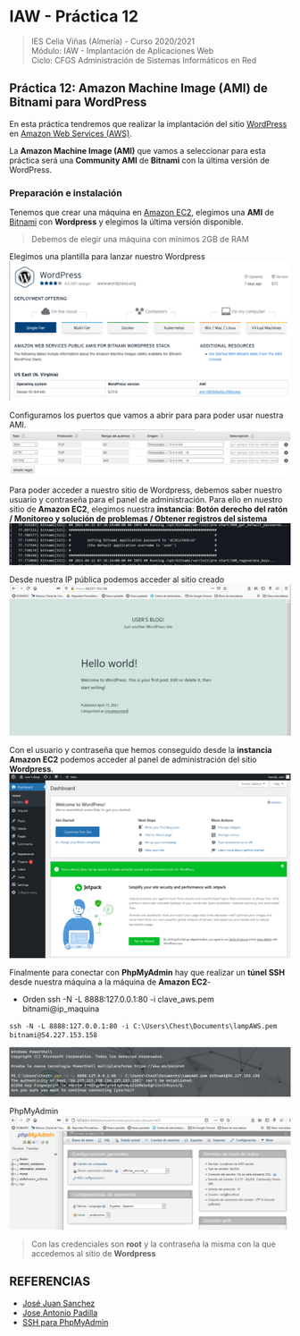 # IAW - Práctica 12
>IES Celia Viñas (Almería) - Curso 2020/2021   
>Módulo: IAW - Implantación de Aplicaciones Web   
>Ciclo: CFGS Administración de Sistemas Informáticos en Red 

## Práctica 12: Amazon Machine Image (AMI) de Bitnami para WordPress
En esta práctica tendremos que realizar la implantación del sitio [WordPress](https://wordpress.org/) en [Amazon Web Services (AWS)](https://aws.amazon.com/es/).

La **Amazon Machine Image (AMI)** que vamos a seleccionar para esta práctica será una **Community AMI** de **Bitnami** con la última versión de WordPress.

### Preparación e instalación
Tenemos que crear una máquina en [Amazon EC2](https://aws.amazon.com/es/), elegimos una **AMI** de [Bitnami](https://bitnami.com/) con **Wordpress** y elegimos la última versión disponible.
> Debemos de elegir una máquina con mínimos 2GB de RAM 

Elegimos una plantilla para lanzar nuestro Wordpress
![image1](images/ami1.png "AMI")

Configuramos los puertos que vamos a abrir para para poder usar nuestra AMI.
![image2](images/ami2.png "AMI")

Para poder acceder a nuestro sitio de Wordpress, debemos saber nuestro usuario y contraseña para el panel de administración. Para ello en nuestro sitio de **Amazon EC2**, elegimos nuestra **instancia**:
**Botón derecho del ratón / Monitoreo y solución de problemas / Obtener registros del sistema**
![image3](images/ami4.png "AMI")

Desde nuestra IP pública podemos acceder al sitio creado
![image4](images/ami3.png "Wordpress")

Con el usuario y contraseña que hemos conseguido desde la **instancia Amazon EC2** podemos acceder al panel de administración del sitio **Wordpress**.
![image5](images/ami5.png "Wordpress")

Finalmente para conectar con **PhpMyAdmin** hay que realizar un **túnel SSH** desde nuestra máquina a la máquina de **Amazon EC2**-
- Orden ssh -N -L 8888:127.0.0.1:80 -i clave_aws.pem bitnami@ip_maquina
```
ssh -N -L 8888:127.0.0.1:80 -i C:\Users\Chest\Documents\lampAWS.pem bitnami@54.227.153.158
```
![image6](images/ami6.png "SSH")

PhpMyAdmin
![image7](images/ami7.png "PhpMyadmin")
> Con las credenciales son **root** y la contraseña la misma con la que accedemos al sitio de **Wordpress** 


## REFERENCIAS
- [José Juan Sanchez](https://josejuansanchez.org/iaw/practica-12/index.html)
- [Jose Antonio Padilla](https://github.com/japsasir/iaw-practica-12)
- [SSH para PhpMyAdmin](https://docs.bitnami.com/aws/faq/get-started/access-phpmyadmin/)

